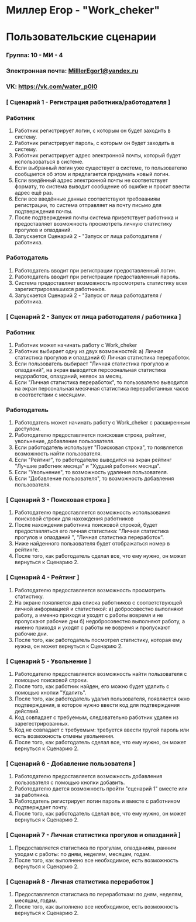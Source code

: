 # Миллер Егор - "Work_cheker"
# Пользовательские сценарии

### Группа: 10 - МИ - 4
### Электронная почта: MilllerEgor1@yandex.ru
### VK: https://vk.com/water_p0l0


### [ Сценарий 1 - Регистрация работника/работодателя ]

### Работник 
1. Работник регистрирует логин, с которым он будет заходить в систему.
2. Работник регистрирует пароль, с которым он будет заходить в систему.
3. Работник регистрирует адрес электронной почты, который будет использоваться в системе.
4. Если выбранный логин уже существует в системе, то пользователю сообщается об этом и предлагается придумать новый логин.
5. Если введённый адрес электронной почты не соответствует формату, то система выводит сообщение об ошибке и просит ввести адрес ещё раз.
6. Если все введённые данные соответствуют требованиям регистрации, то система отправляет на почту письмо для подтверждения почты.
7. После подтверждения почты система приветствует работника и предоставляет возможность просмотреть личную статистику прогулов и опазданий. 
8. Запускается Сценарий 2 - "Запуск от лица работодателя / работника. 

### Работодатель
1. Работодатель вводит при регистрации предоставленный логин.
2. Работодатель вводит при регистрации предоставленный пароль.
3. Система предоставляет возможность просмотреть статистику всех зарегистрировавшихся работников. 
4. Запускается Сценарий 2 - "Запуск от лица работодателя / работника. 

### [ Сценарий 2 - Запуск от лица работодателя / работника ]

### Работник 
1. Работник может начинать работу с Work_cheker
2. Работник выбирает одну из двух возможностей: a) Личная статистика прогулов и опазданий б) Личная статистика переработок.
3. Если пользователь выбирает "Личная статистика прогулов и опазданий", на экран выводится персоональная статистика недоработок, опазданий, неявок за месяц.
4. Если "Личная статистика переработок", то пользователю выводится на экран персональная месячная статистика переработанных часов в соответствии с месяцами. 

### Работодатель 
1. Работодатель может начинать работу с Work_cheker c расширенным доступом.
2. Работодателю предоставляется поисковая строка, рейтинг, увольнение, добавление пользователя. 
3. Если работодатель использует "Поисковая строка", то появляется возможность найти пользователя.
4. Если "Рейтинг", то работодателю выводится на экран рейтинг "Лучшие работник месяца" и "Худший работник месяца".
5. Если "Увольнение", то возможность удаления пользователя.
6. Если "Добавление пользователя", то возможность добавления пользователя. 

### [ Сценарий 3 - Поисковая строка ]
1. Работодателю предоставляется возможность использования поисковой строки для нахождения работников
2. После нахождения работника поисковой строкой, будет предоставляться его личная статистика: "Личная статистика прогулов и опазданий ", "Личная статистика переработок".
3. Ниже найденного пользователя будет отображаться номер в рейтинге.
4. После того, как работодатель сделал все, что ему нужно, он может вернуться к Сценарию 2. 

### [ Сценарий 4 - Рейтинг ]
1. Работодателю предоставляется возможность просмотреть статистику.
2. На экране появляется два списка работников с соответствующей личной информацией и статистикой: а) добросовестно выполняют работу, а именно приходя и уходят с работы вовремя и не пропускают рабочие дни б) недобросовестно выполняют работу, а именно приходя и уходят с работы не вовремя и пропускают рабочие дни.
3. После того, как работодатель посмотрел статистику, которая ему нужна, он может вернуться к Сценарию 2. 

### [ Сценарий 5 - Увольнение ]
1. Работодателю предоставляется возможность найти пользователя с помощью поисковой строки.
2. После того, как работник найден, его можно будет удалить с помощью кнопки "Удалить".
3. После того, как работодатель удалил пользователя, появляется окно подтверждения, в которое нужно ввести код для подтверждения действий. 
4. Код совпадает с требуемым, следовательно работник удален из зарегестрированных.
5. Код не совпадает с требуемым: требуется ввести тругой пароль или есть возможность отмены увольнения.
6. После того, как работодатель сделал все, что ему нужно, он может вернуться к Сценарию 2. 

### [ Сценарий 6 - Добавление пользователя ]
1. Работодателю предоставляется возможность добавления пользователя с помощью кнопки добавить.
2. Работодателю дается возможность пройти "сценарий 1" вместе или за работника.
3. Работодатель регистрирует логин пароль и вместе с работником подтверждает почту.
4. После того, как работодатель сделал все, что ему нужно, он может вернуться к Сценарию 2. 

### [ Сценарий 7 - Личная статистика прогулов и опазданий ]
1. Предоставляется статистика по прогулам, опазданиям, ранним уходам с работы: по дням, неделям, месяцам, годам.
2. После того, как выполнено все необходимое, есть возможность вернуться к Сценарию 2.

### [ Сценарий 8 - Личная статистика переработок ]
1. Предоставляется статистика по переработкам: по дням, неделям, месяцам, годам.
2. После того, как выполнено все необходимое, есть возможность вернуться к Сценарию 2.
